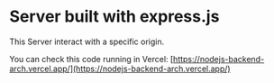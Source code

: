 # Server built with express.js

This Server interact with a specific origin.

You can check this code running in Vercel:
[https://nodejs-backend-arch.vercel.app/](https://nodejs-backend-arch.vercel.app/)


